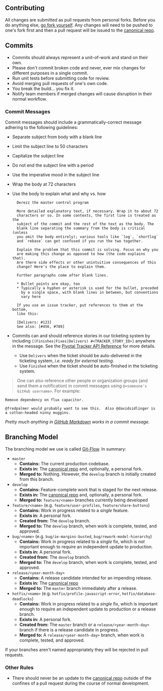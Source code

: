## Contributing

All changes are submitted as pull requests from personal forks. Before you do anything else,
[go fork yourself][fork-yourself]. Any changes will need to be pushed to one's fork first and
then a pull request will be issued to the [canonical repo][canonical].

## Commits

* Commits should always represent a unit-of-work and stand on their own.
* Please don't commit broken code and never, ever mix changes for different purposes in a single commit.
* Run unit tests before submitting code for review.
* Avoid merging pull requests of one's own code.
* You break the build... you fix it.
* Notify team members if merged changes will cause disruption in their normal workflow.

### Commit Messages
Commit messages should include a grammatically-correct message adhering to the following guidelines:

* Separate subject from body with a blank line
* Limit the subject line to 50 characters
* Capitalize the subject line
* Do not end the subject line with a period
* Use the imperative mood in the subject line
* Wrap the body at 72 characters
* Use the body to explain what and why vs. how

        Derezz the master control program

        More detailed explanatory text, if necessary. Wrap it to about 72
        characters or so. In some contexts, the first line is treated as the
        subject of the commit and the rest of the text as the body. The
        blank line separating the summary from the body is critical (unless
        you omit the body entirely); various tools like `log`, `shortlog`
        and `rebase` can get confused if you run the two together.

        Explain the problem that this commit is solving. Focus on why you
        are making this change as opposed to how (the code explains that).
        Are there side effects or other unintuitive consequences of this
        change? Here's the place to explain them.

        Further paragraphs come after blank lines.

        * Bullet points are okay, too
        * Typically a hyphen or asterisk is used for the bullet, preceded
          by a single space, with blank lines in between, but conventions
          vary here

        If you use an issue tracker, put references to them at the bottom,
        like this:

        [Delivers: #123]
        See also: [#456, #789]

* Commits can and should reference stories in our ticketing system by including `[(Finishes|Fixes|Delivers) #<TRACKER_STORY_ID>]` anywhere in the message. See the [Pivotal Tracker API Reference](https://www.pivotaltracker.com/help/api?version=v3#scm_post_commit_message_syntax) for more details.
    * Use `Delivers` when the ticket should be auto-delivered in the ticketing system, _i.e. ready for external testing_.
    * Use `Finished` when the ticket should be auto-finished in the ticketing system.

> One can also reference other people or organization groups (and send them a notification) in commit messages using `@<someone's GitHub username>`. For example:

    Remove dependency on flux capacitor.

    @fredpalmer would probably want to see this.  Also @davidsidlinger is a cotton-headed ninny muggins.

_Pretty much anything in [GitHub Markdown][github-markdown] works in a commit message._

## Branching Model

The branching model we use is called [Git-Flow][git-flow]. In summary:

  * `master`
    * **Contains:** The current production codebase.
    * **Exists in:** The [canonical repo][canonical] and, optionally, a personal fork.
    * **Merged to:** Nothing. However, the `develop` branch is initially created from this branch.
  * `develop`
    * **Contains:** Feature-complete work that is staged for the next release.
    * **Exists in:** The [canonical repo][canonical] and, optionally, a personal fork.
    * **Merged to:** `feature/<name>` branches currently being developed
  * `feature/<name>` (e.g. `feature/user-profiles`, `feature/share-buttons`)
    * **Contains:** Work in progress related to a _single_ feature.
    * **Exists in:** A personal fork.
    * **Created from:** The `develop` branch.
    * **Merged to:** The `develop` branch, when work is complete, tested, and approved.
  * `bug/<name>` (e.g. `bug/ie-margins-busted`, `bug/rework-model-hierarchy`)
    * **Contains:** Work in progress related to a _single_ fix, which is _not_ important enough to require an independent update to production.
    * **Exists in:** A personal fork.
    * **Created from:** The `develop` branch.
    * **Merged to:** The `develop` branch, when work is complete, tested, and approved.
  * `release/<year-month-day>`
    * **Contains:** A release candidate intended for an impending release.
    * **Exists in:** The [canonical repo][canonical]
    * **Merged to:** The `master` branch immediately after a release.
  * `hotfix/<name>` (e.g. `hotfix/profile-javascript-error`, `hotfix/database-deadlocks`)
    * **Contains:** Work in progress related to a _single_ fix, which is important enough to require an independent update to production or a release branch.
    * **Exists in:** A personal fork.
    * **Created from:** The `master` branch or a `release/<year-month-day>` branch if there is a release candidate in progress.
    * **Merged to:** A `release/<year-month-day>` branch, when work is complete, tested, and approved.

If your branches aren't named appropriately they will be rejected in pull requests.

### Other Rules
  * There should never be an update to the [canonical repo][canonical] outside of the confines of a pull request during the course of normal development.

[fork-yourself]: ../fork "Fork this repo"
[canonical]: ../ "Canonical repo"
[git-flow]: http://nvie.com/posts/a-successful-git-branching-model/ "Git-Flow branching model"
[github-markdown]: https://help.github.com/articles/github-flavored-markdown "Github-flavored Markdown"
